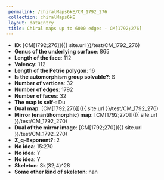 ```yaml
--- 
 permalink: /chiralMaps6kE/CM_1792_276 
 collection: chiralMaps6kE
 layout: dataEntry
 title: Chiral maps up to 6000 edges - CM[1792;276]
---
```


- **ID**: [CM[1792;276]]({{ site.url }}/test/CM_1792_276)
- **Genus of the underlying surface**: 865
- **Length of the face**: 112
- **Valency**: 112
- **Length of the Petrie polygon**: 16
- **Is the automorphism group solvable?**: S
- **Number of vertices**: 32
- **Number of edges**: 1792
- **Number of faces**: 32
- **The map is self-**: Du
- **Dual map**: [CM[1792;276]]({{ site.url }}/test/CM_1792_276)
- **Mirror (enantihomorphic) map**: [CM[1792;270]]({{ site.url }}/test/CM_1792_270)
- **Dual of the mirror image**: [CM[1792;270]]({{ site.url }}/test/CM_1792_270)
- **Z_q-Exponent?**: 2
- **No idea**:  15:270
- **No idea**: Y
- **No idea**: Y
- **Skeleton**: Sk(32;4)^28
- **Some other kind of skeleton**: nan
